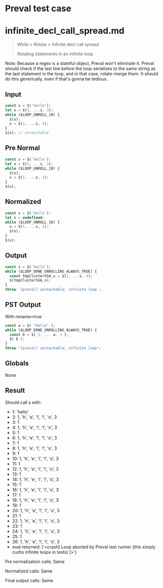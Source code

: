 # Preval test case

# infinite_decl_call_spread.md

> While > Rotate > Infinite decl call spread
>
> Rotating statements in an infinite loop

Note: Because a regex is a stateful object, Preval won't eliminate it.
      Preval should check if the last line before the loop serializes
      to the same string as the last statement in the loop, and in that
      case, rotate-merge them.
      It should do this generically, even if that's gonna be tedious.

## Input

`````js filename=intro
const s = $('hello');
let x = $(1, ...s, 3);
while ($LOOP_UNROLL_10) {
  $(x);
  x = $(1, ...s, 3);
}
$(x); // unreachable
`````

## Pre Normal


`````js filename=intro
const s = $(`hello`);
let x = $(1, ...s, 3);
while ($LOOP_UNROLL_10) {
  $(x);
  x = $(1, ...s, 3);
}
$(x);
`````

## Normalized


`````js filename=intro
const s = $(`hello`);
let x = undefined;
while ($LOOP_UNROLL_10) {
  x = $(1, ...s, 3);
  $(x);
}
$(x);
`````

## Output


`````js filename=intro
const s = $(`hello`);
while ($LOOP_DONE_UNROLLING_ALWAYS_TRUE) {
  const tmpClusterSSA_x = $(1, ...s, 3);
  $(tmpClusterSSA_x);
}
throw `[preval] unreachable; infinite loop`;
`````

## PST Output

With rename=true

`````js filename=intro
const a = $( "hello" );
while ($LOOP_DONE_UNROLLING_ALWAYS_TRUE) {
  const b = $( 1, ... a, 3 );
  $( b );
}
throw "[preval] unreachable; infinite loop";
`````

## Globals

None

## Result

Should call `$` with:
 - 1: 'hello'
 - 2: 1, 'h', 'e', 'l', 'l', 'o', 3
 - 3: 1
 - 4: 1, 'h', 'e', 'l', 'l', 'o', 3
 - 5: 1
 - 6: 1, 'h', 'e', 'l', 'l', 'o', 3
 - 7: 1
 - 8: 1, 'h', 'e', 'l', 'l', 'o', 3
 - 9: 1
 - 10: 1, 'h', 'e', 'l', 'l', 'o', 3
 - 11: 1
 - 12: 1, 'h', 'e', 'l', 'l', 'o', 3
 - 13: 1
 - 14: 1, 'h', 'e', 'l', 'l', 'o', 3
 - 15: 1
 - 16: 1, 'h', 'e', 'l', 'l', 'o', 3
 - 17: 1
 - 18: 1, 'h', 'e', 'l', 'l', 'o', 3
 - 19: 1
 - 20: 1, 'h', 'e', 'l', 'l', 'o', 3
 - 21: 1
 - 22: 1, 'h', 'e', 'l', 'l', 'o', 3
 - 23: 1
 - 24: 1, 'h', 'e', 'l', 'l', 'o', 3
 - 25: 1
 - 26: 1, 'h', 'e', 'l', 'l', 'o', 3
 - eval returned: ('<crash[ Loop aborted by Preval test runner (this simply curbs infinite loops in tests) ]>')

Pre normalization calls: Same

Normalized calls: Same

Final output calls: Same
